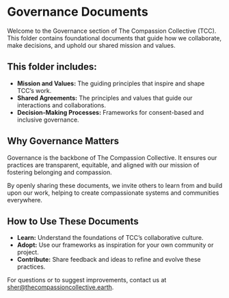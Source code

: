 # Governance Documents

Welcome to the Governance section of The Compassion Collective (TCC). This folder contains foundational documents that guide how we collaborate, make decisions, and uphold our shared mission and values.

## This folder includes:
- **Mission and Values:** The guiding principles that inspire and shape TCC’s work.
- **Shared Agreements:** The principles and values that guide our interactions and collaborations.
- **Decision-Making Processes:** Frameworks for consent-based and inclusive governance.

## Why Governance Matters
Governance is the backbone of The Compassion Collective. It ensures our practices are transparent, equitable, and aligned with our mission of fostering belonging and compassion.

By openly sharing these documents, we invite others to learn from and build upon our work, helping to create compassionate systems and communities everywhere.

## How to Use These Documents
- **Learn:** Understand the foundations of TCC’s collaborative culture.
- **Adopt:** Use our frameworks as inspiration for your own community or project.
- **Contribute:** Share feedback and ideas to refine and evolve these practices.

For questions or to suggest improvements, contact us at [sher@thecompassioncollective.earth](mailto:sher@thecompassioncollective.earth).
